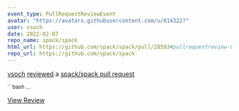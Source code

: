 ```yaml
---
event_type: PullRequestReviewEvent
avatar: "https://avatars.githubusercontent.com/u/814322?"
user: vsoch
date: 2022-02-07
repo_name: spack/spack
html_url: https://github.com/spack/spack/pull/28593#pullrequestreview-875332566
repo_url: https://github.com/spack/spack
---
```


<a href='https://github.com/vsoch' target='_blank'>vsoch</a> <a href='https://github.com/spack/spack/pull/28593#pullrequestreview-875332566' target='_blank'>reviewed</a> a <a href='https://github.com/spack/spack/pull/28593' target='_blank'>spack/spack pull request</a>

<small>```bash...</small>

<a href='https://github.com/spack/spack/pull/28593#pullrequestreview-875332566' target='_blank'>View Review</a>